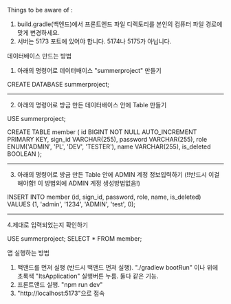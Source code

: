 Things to be aware of : 
1. build.gradle(백엔드)에서 프론트엔드 파일 디렉토리를 본인의 컴퓨터 파일 경로에 맞게 변경하세요.
2. 서버는 5173 포트에 있어야 합니다. 5174나 5175가 아닙니다.

데이터배이스 만드는 방법

1. 아래의 명령어로 데이터배이스 "summerproject" 만들기

CREATE DATABASE summerproject;

-------------------------------------
2. 아래의 명령어로 방금 만든 데이터배이스 안에 Table 만들기 

USE summerproject;

CREATE TABLE member (
    id BIGINT NOT NULL AUTO_INCREMENT PRIMARY KEY,
    sign_id VARCHAR(255),
    password VARCHAR(255),
    role ENUM('ADMIN', 'PL', 'DEV', 'TESTER'),
    name VARCHAR(255),
    is_deleted BOOLEAN
);

-----------------------------------------
3. 아래의 명령어로 방금 만든 Table 안에 ADMIN 계정 정보입력하기  (!!반드시 이걸 해야함! 이 방법외에 ADMIN 계정 생성방법없음!)

INSERT INTO member (id, sign_id, password, role, name, is_deleted) 
VALUES (1, 'admin', '1234', 'ADMIN', 'test', 0);

------------------------------------------
4.제대로 입력되었는지 확인하기

USE summerproject;
SELECT * FROM member;


앱 실행하는 방법

1. 백앤드를 먼저 실행 (반드시 백앤드 먼저 실행). "./gradlew bootRun" 이나 위에 초록색 "ItsApplication" 실행버튼 누름. 둘다 같은 기능.
2. 프론트앤드 실행. "npm run dev"
3. "http://localhost:5173"으로 접속

